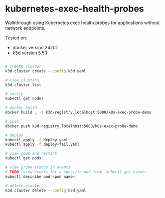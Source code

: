 # kubernetes-exec-health-probes

Walkthrough using Kubernetes exec health probes for applications without network endpoints.

Tested on:

- docker version 24.0.2
- k3d version 5.5.1

```bash

# create cluster
k3d cluster create --config k3d.yaml

# view clusters
k3d cluster list

# verify
kubectl get nodes

# docker build
docker build . -t k3d-registry.localhost:5000/k8s-exec-probe-demo

# push
docker push k3d-registry.localhost:5000/k8s-exec-probe-demo

# deploy
kubectl apply -f deploy.yaml
kubectl apply -f deploy-fail.yaml

# view pods and restart
kubectl get pods

# view probe status in events
# TODO: view events for a specific pod from `kubectl get events`
kubectl describe pod <pod name>

# delete cluster
k3d cluster delete --config k3d.yaml

```
